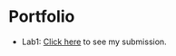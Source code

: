 # Portfolio
- Lab1: [Click here](https://github.com/SeppeBe1/2imd-webtechadvanced-portfolio/tree/main/lab1%20-%20git) to see my submission.